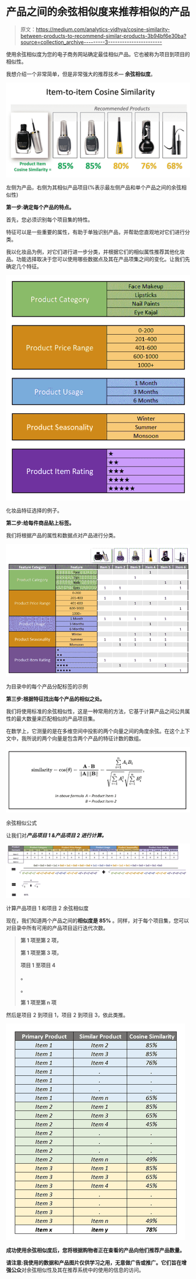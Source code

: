 # 产品之间的余弦相似度来推荐相似的产品

> 原文：<https://medium.com/analytics-vidhya/cosine-similarity-between-products-to-recommend-similar-products-3b94bf6e30ba?source=collection_archive---------3----------------------->

使用余弦相似度为您的电子商务网站确定最佳相似产品。它也被称为项目到项目的相似性。

我想介绍一个非常简单，但是非常强大的推荐技术— **余弦相似度**。

![](img/b12a964e1a2ef128c1bac6a6a50ce956.png)

左侧为产品，右侧为其相似产品项目(%表示最左侧产品和单个产品之间的余弦相似性)

**第一步:确定每个产品的特点。**

首先，您必须识别每个项目集的特性。

特征可以是一些重要的属性，有助于单独识别产品，并帮助您直观地对它们进行分类。

我以化妆品为例，对它们进行进一步分类，并根据它们的相似属性推荐其他化妆品。功能选择取决于您可以使用哪些数据点及其在产品项集之间的变化。让我们先确定几个特征。

![](img/15d4b2367786b763d867578fe713f96e.png)

化妆品特征选择的例子。

**第二步:给每件商品贴上标签。**

我们将根据产品的属性和数据点对产品进行分类。

![](img/041878371b59e977eab827899c09cd71.png)

为目录中的每个产品分配标签的示例

**第三步:根据特征找出每个产品的相似之处。**

我们将使用标准的余弦相似性，这是一种常用的方法，它基于计算产品之间公共属性的最大数量来匹配相似的产品项目集。

在数学上，它测量的是在多维空间中投影的两个向量之间的角度余弦。在这个上下文中，我所说的两个向量是包含两个产品的特征计数的数组。

![](img/9db8cd8c6206b247317e1dfc64dff0af.png)

余弦相似公式

让我们对***产品项目 1 &产品项目 2 进行计算。***

![](img/b590672d16f8066c1c5ebe86ef8a2780.png)

计算产品项目 1 和项目 2 余弦相似度

现在，我们知道两个产品之间的**相似度是 85%** 。同样，对于每个项目集，您可以对目录中所有可用的产品项目运行迭代次数。

> **第 1 项至第 2 项，**
> 
> **第 1 项至第 3 项，**
> 
> **项目 1 至项目 4**
> 
> **。**
> 
> **。**
> 
> **第 1 项至第 n 项**

然后是项目 2 到项目 1，项目 2 到项目 3，依此类推。

![](img/294c3895a96cae61e00ee4b69fd90aef.png)

**成功使用余弦相似度后，您将根据购物者正在查看的产品向他们推荐产品数量。**

**请注意:**我使用的数据和产品图片仅供学习之用，无意做广告或推广。它们旨在增强**公众**对余弦相似性及其在推荐系统中的使用的信息的访问。